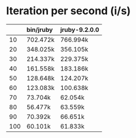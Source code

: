 # Iteration per second (i/s)

|     |bin/jruby|jruby-9.2.0.0|
|:----|:-------|:-------|
|10   | 702.472k| 766.994k|
|20   | 348.025k| 356.105k|
|30   | 214.337k| 229.375k|
|40   | 161.558k| 183.186k|
|50   | 128.648k| 124.207k|
|60   | 123.083k| 100.638k|
|70   |  73.704k|  62.054k|
|80   |  56.477k|  63.559k|
|90   |  70.392k|  66.651k|
|100  |  60.101k|  61.833k|

